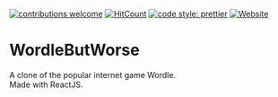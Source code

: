 [![contributions welcome](https://img.shields.io/badge/contributions-welcome-brightgreen.svg?style=flat)](https://github.com/dwyl/esta/issues) [![HitCount](https://hits.dwyl.com/sabzdotpy/WordleButWorse.svg?style=flat)](http://hits.dwyl.com/sabzdotpy/WordleButWorse) [![code style: prettier](https://img.shields.io/badge/code_style-prettier-ff69b4.svg?style=flat)](https://github.com/prettier/prettier) <a href="https://wordleripoff.web.app/"><img alt="Website" src="https://img.shields.io/badge/website-up-yellow?style=flat" /></a>


# WordleButWorse 
A clone of the popular internet game Wordle.  
Made with ReactJS.
